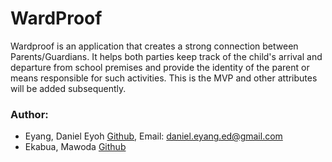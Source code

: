 # WardProof
Wardproof is an application that creates a strong connection between Parents/Guardians. It helps both parties keep track of the child's arrival and departure from school premises and provide the identity of the parent or means responsible for such activities. This is the MVP and other attributes will be added subsequently.

### Author:
* Eyang, Daniel Eyoh [Github](https://github.com/Tediyang), Email: <daniel.eyang.ed@gmail.com>
* Ekabua, Mawoda [Github](https://github.com/mdekabs)

